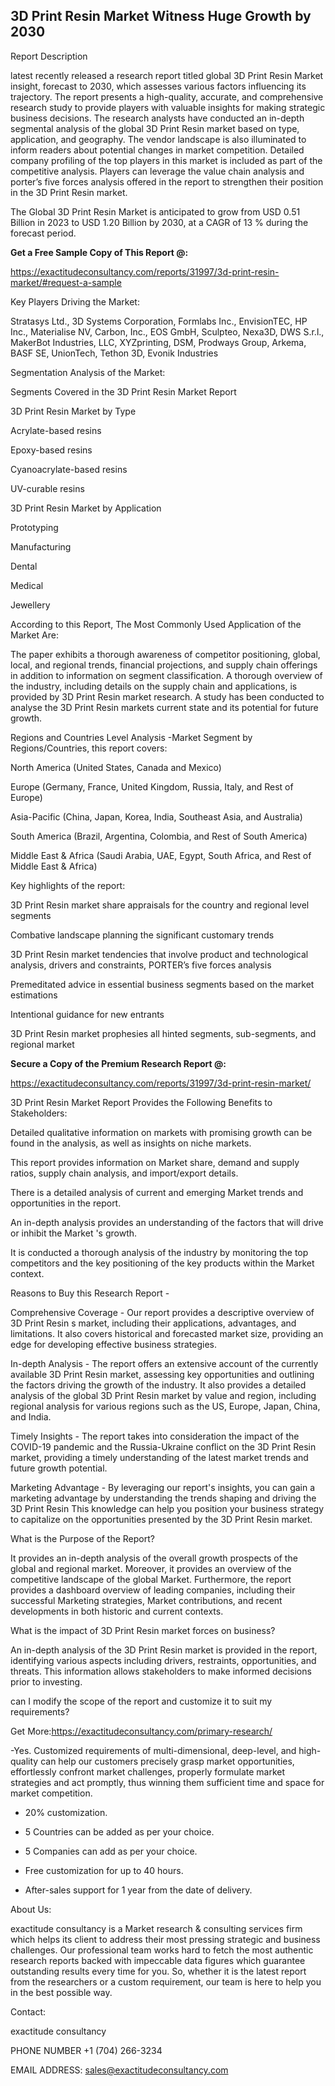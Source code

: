 ## 3D Print Resin Market Witness Huge Growth by 2030

Report Description

latest recently released a research report titled global 3D Print Resin Market insight, forecast to 2030, which assesses various factors influencing its trajectory. The report presents a high-quality, accurate, and comprehensive research study to provide players with valuable insights for making strategic business decisions. The research analysts have conducted an in-depth segmental analysis of the global 3D Print Resin market based on type, application, and geography. The vendor landscape is also illuminated to inform readers about potential changes in market competition. Detailed company profiling of the top players in this market is included as part of the competitive analysis. Players can leverage the value chain analysis and porter’s five forces analysis offered in the report to strengthen their position in the 3D Print Resin market.

The Global 3D Print Resin Market is anticipated to grow from USD 0.51 Billion in 2023 to USD 1.20 Billion by 2030, at a CAGR of 13 % during the forecast period.

**Get a Free Sample Copy of This Report @:**

https://exactitudeconsultancy.com/reports/31997/3d-print-resin-market/#request-a-sample

Key Players Driving the Market:

Stratasys Ltd., 3D Systems Corporation, Formlabs Inc., EnvisionTEC, HP Inc., Materialise NV, Carbon, Inc., EOS GmbH, Sculpteo, Nexa3D, DWS S.r.l., MakerBot Industries, LLC, XYZprinting, DSM, Prodways Group, Arkema, BASF SE, UnionTech, Tethon 3D, Evonik Industries

Segmentation Analysis of the Market:

Segments Covered in the 3D Print Resin Market Report

3D Print Resin Market by Type

Acrylate-based resins

Epoxy-based resins

Cyanoacrylate-based resins

UV-curable resins

3D Print Resin Market by Application

Prototyping

Manufacturing

Dental

Medical

Jewellery

According to this Report, The Most Commonly Used Application of the Market Are:

The paper exhibits a thorough awareness of competitor positioning, global, local, and regional trends, financial projections, and supply chain offerings in addition to information on segment classification. A thorough overview of the industry, including details on the supply chain and applications, is provided by 3D Print Resin market research. A study has been conducted to analyse the 3D Print Resin markets current state and its potential for future growth.

Regions and Countries Level Analysis -Market Segment by Regions/Countries, this report covers:

North America (United States, Canada and Mexico)

Europe (Germany, France, United Kingdom, Russia, Italy, and Rest of Europe)

Asia-Pacific (China, Japan, Korea, India, Southeast Asia, and Australia)

South America (Brazil, Argentina, Colombia, and Rest of South America)

Middle East & Africa (Saudi Arabia, UAE, Egypt, South Africa, and Rest of Middle East & Africa)

Key highlights of the report:

3D Print Resin market share appraisals for the country and regional level segments

Combative landscape planning the significant customary trends

3D Print Resin market tendencies that involve product and technological analysis, drivers and constraints, PORTER’s five forces analysis

Premeditated advice in essential business segments based on the market estimations

Intentional guidance for new entrants

3D Print Resin market prophesies all hinted segments, sub-segments, and regional market

**Secure a Copy of the Premium Research Report @:**

https://exactitudeconsultancy.com/reports/31997/3d-print-resin-market/

3D Print Resin Market Report Provides the Following Benefits to Stakeholders:

Detailed qualitative information on markets with promising growth can be found in the analysis, as well as insights on niche markets.

This report provides information on Market share, demand and supply ratios, supply chain analysis, and import/export details.

There is a detailed analysis of current and emerging Market trends and opportunities in the report.

An in-depth analysis provides an understanding of the factors that will drive or inhibit the Market 's growth.

It is conducted a thorough analysis of the industry by monitoring the top competitors and the key positioning of the key products within the Market context.

Reasons to Buy this Research Report -

Comprehensive Coverage - Our report provides a descriptive overview of 3D Print Resin s market, including their applications, advantages, and limitations. It also covers historical and forecasted market size, providing an edge for developing effective business strategies.

In-depth Analysis - The report offers an extensive account of the currently available 3D Print Resin market, assessing key opportunities and outlining the factors driving the growth of the industry. It also provides a detailed analysis of the global 3D Print Resin market by value and region, including regional analysis for various regions such as the US, Europe, Japan, China, and India.

Timely Insights - The report takes into consideration the impact of the COVID-19 pandemic and the Russia-Ukraine conflict on the 3D Print Resin market, providing a timely understanding of the latest market trends and future growth potential.

Marketing Advantage - By leveraging our report's insights, you can gain a marketing advantage by understanding the trends shaping and driving the 3D Print Resin This knowledge can help you position your business strategy to capitalize on the opportunities presented by the 3D Print Resin market.

What is the Purpose of the Report?

It provides an in-depth analysis of the overall growth prospects of the global and regional market. Moreover, it provides an overview of the competitive landscape of the global Market. Furthermore, the report provides a dashboard overview of leading companies, including their successful Marketing strategies, Market contributions, and recent developments in both historic and current contexts.

What is the impact of 3D Print Resin market forces on business?

An in-depth analysis of the 3D Print Resin market is provided in the report, identifying various aspects including drivers, restraints, opportunities, and threats. This information allows stakeholders to make informed decisions prior to investing.

can I modify the scope of the report and customize it to suit my requirements?

Get More:https://exactitudeconsultancy.com/primary-research/

-Yes. Customized requirements of multi-dimensional, deep-level, and high-quality can help our customers precisely grasp market opportunities, effortlessly confront market challenges, properly formulate market strategies and act promptly, thus winning them sufficient time and space for market competition.

- 20% customization.

- 5 Countries can be added as per your choice.

- 5 Companies can add as per your choice.

- Free customization for up to 40 hours.

- After-sales support for 1 year from the date of delivery.

About Us:

exactitude consultancy is a Market research & consulting services firm which helps its client to address their most pressing strategic and business challenges. Our professional team works hard to fetch the most authentic research reports backed with impeccable data figures which guarantee outstanding results every time for you. So, whether it is the latest report from the researchers or a custom requirement, our team is here to help you in the best possible way.

Contact:

exactitude consultancy

PHONE NUMBER +1 (704) 266-3234

EMAIL ADDRESS: sales@exactitudeconsultancy.com
